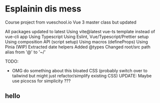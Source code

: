 # Esplainin dis mess

Course project from vueschool.io Vue 3 master class but updated

All packages updated to latest
Using vite@latest vue-ts template instead of vue-cli app
Using Typescript
Using Eslint, Vue/Typescript/Prettier setup
Using composition API (script setup)
Using macros (defineProps)
Using Pinia (WIP)
Extracted date helpers
Added @types
Changed root/src path alias from '@' to '~/'

TODO:

- OMG do something about this bloated CSS (probably switch over to tailwind but might just refactor/simplify existing CSS)
  UPDATE: Maybe use picocss for simplicity ???

## hello
